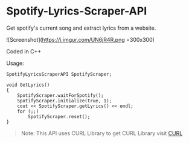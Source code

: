 # Spotify-Lyrics-Scraper-API
Get spotify's current song and extract lyrics from a website.

![Screenshot](https://i.imgur.com/UN6jR4R.png =300x300)

Coded in C++

Usage:
```
SpotifyLyricsScraperAPI SpotifyScraper;

void GetLyrics() 
{
	SpotifyScraper.waitForSpotify();
	SpotifyScraper.initialize(true, 1);
	cout << SpotifyScraper.getLyrics() << endl;
	for (;;)
		SpotifyScraper.reset();
}
```

>Note: This API uses CURL Library 
to get CURL Library visit [CURL](https://curl.haxx.se/)
